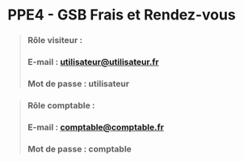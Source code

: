 # PPE4 - GSB Frais et Rendez-vous


>### Rôle visiteur :
>### E-mail : utilisateur@utilisateur.fr
>### Mot de passe : utilisateur


>### Rôle comptable :
>### E-mail : comptable@comptable.fr 
>### Mot de passe : comptable
